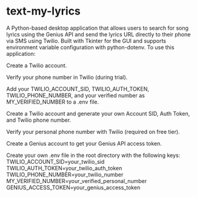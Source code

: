 # text-my-lyrics
A Python-based desktop application that allows users to search for song lyrics using the Genius API and send the lyrics URL directly to their phone via SMS using Twilio. Built with Tkinter for the GUI and supports environment variable configuration with python-dotenv.
To use this application:

Create a Twilio account.

Verify your phone number in Twilio (during trial).

Add your TWILIO_ACCOUNT_SID, TWILIO_AUTH_TOKEN, TWILIO_PHONE_NUMBER, and your verified number as MY_VERIFIED_NUMBER to a .env file.

Create a Twilio account and generate your own Account SID, Auth Token, and Twilio phone number.

Verify your personal phone number with Twilio (required on free tier).

Create a Genius account to get your Genius API access token.

Create your own .env file in the root directory with the following keys:
TWILIO_ACCOUNT_SID=your_twilio_sid
TWILIO_AUTH_TOKEN=your_twilio_auth_token
TWILIO_PHONE_NUMBER=your_twilio_number
MY_VERIFIED_NUMBER=your_verified_personal_number
GENIUS_ACCESS_TOKEN=your_genius_access_token
